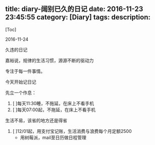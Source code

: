 title: diary-阔别已久的日记
date: 2016-11-23 23:45:55
category: [Diary]
tags:
description:
---
[Toc]

2016-11-24

久违的日记

嘉裕说，规律的生活习惯，源源不断的驱动力

专注于每一件事情。

今天开始记日记

先立一个作息：

1. [ ]每天11:30睡，不拖延，在床上不看手机
2. [ ]每天07:00起，不拖延，在床上不看手机

生活不易，该省的地方还是得省

1. [ ]12/01起，用支付宝记账，生活消费与浪费每个月定额2500
    * 用树莓派，mail至日历做日程管理
